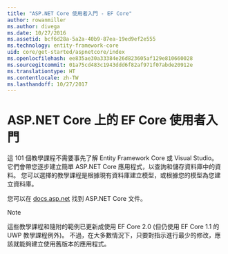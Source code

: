 ```yaml
---
title: "ASP.NET Core 使用者入門 - EF Core"
author: rowanmiller
ms.author: divega
ms.date: 10/27/2016
ms.assetid: bcf6d28a-5a2a-40b9-87ea-19ed9ef2e555
ms.technology: entity-framework-core
uid: core/get-started/aspnetcore/index
ms.openlocfilehash: ee835ae30a33384e26d823605af129e810660028
ms.sourcegitcommit: 01a75cd483c1943ddd6f82af971f07abde20912e
ms.translationtype: HT
ms.contentlocale: zh-TW
ms.lasthandoff: 10/27/2017
---
```

# <a name="getting-started-with-ef-core-on-aspnet-core"></a>ASP.NET Core 上的 EF Core 使用者入門

這 101 個教學課程不需要事先了解 Entity Framework Core 或 Visual Studio。 它們會帶您逐步建立簡單 ASP.NET Core 應用程式，以查詢和儲存資料庫中的資料。 您可以選擇的教學課程是根據現有資料庫建立模型，或根據您的模型為您建立資料庫。

您可以在 [docs.asp.net](https://docs.asp.net) 找到 ASP.NET Core 文件。

> [!NOTE]  
> 這些教學課程和隨附的範例已更新成使用 EF Core 2.0 (但仍使用 EF Core 1.1 的 UWP 教學課程例外)。 不過，在大多數情況下，只要對指示進行最少的修改，應該就能夠建立使用舊版本的應用程式。
